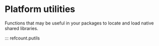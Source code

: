 # Platform utilities

Functions that may be useful in your packages to locate and load native shared libraries.

::: refcount.putils
